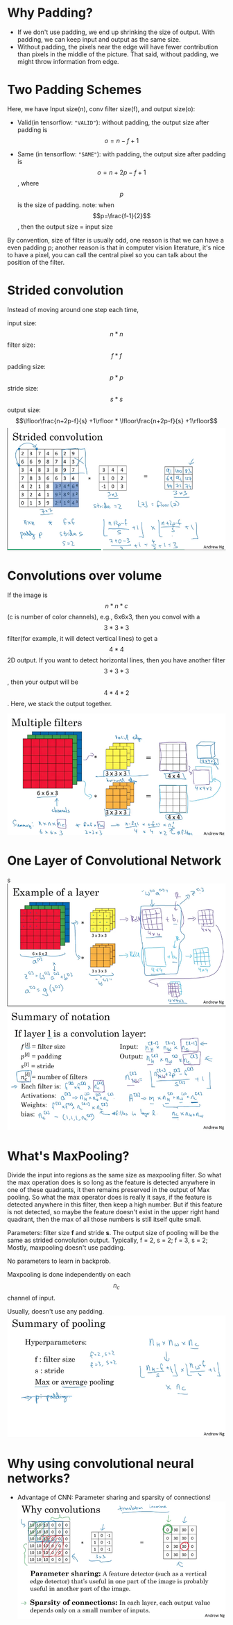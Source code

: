 # Why Padding?
* If we don't use padding, we end up shrinking the size of output. With padding, we can keep input and output as the same size.
* Without padding, the pixels near the edge will have fewer contribution than pixels in the middle of the picture. That said, without padding, we might throw information from edge.

# Two Padding Schemes 
Here, we have Input size(n), conv filter size(f), and output size(o):

* Valid(in tensorflow: ```"VALID"```): without padding, the output size after padding is $$o = n-f+1$$

* Same (in tensorflow: ```"SAME"```): with padding, the output size after padding is $$o = n+2p-f+1$$, where $$p$$ is the size of padding.
note: when $$p=\frac{f-1}{2}$$, then the output size = input size

By convention, size of filter is usually odd, one reason is that we can have a even padding p; another reason is that in computer vision literature, 
it's nice to have a pixel, you can call the central pixel so you can talk about the position of the filter.

# Strided convolution

Instead of moving around one step each time, 

input size: $$n * n$$
filter size: $$f * f$$
padding size: $$p * p$$
stride size: $$s * s$$
output size: $$\lfloor\frac{n+2p-f}{s} +1\rfloor * \lfloor\frac{n+2p-f}{s} +1\rfloor$$
![](/assets/stridedconvolution.png)


# Convolutions over volume

If the image is $$n*n*c$$ (c is number of color channels), e.g., 6x6x3, then you convol with a $$3*3*3$$ filter(for example, it will detect vertical lines) to get a $$4*4$$ 2D output. If you want to detect horizontal lines, then you have another filter $$3*3*3$$, then your output will be $$4*4*2$$. Here, we stack the output together. 

![](/assets/multiplefilters.png)

# One Layer of Convolutional Network


s![](/assets/onecnnstructure.png)
![](/assets/onelayercnn.png)

# What's MaxPooling?

Divide the input into regions as the same size as maxpooling filter.
So what the max operation does is so long as the feature is detected anywhere in one of these quadrants, it then remains preserved in the output of Max pooling. So what the max operator does is really it says, if the feature is detected anywhere in this filter, then keep a high number. But if this feature is not detected, so maybe the feature doesn't exist in the upper right hand quadrant, then the max of all those numbers is still itself quite small.

Parameters: filter size **f** and stride **s**. The output size of pooling will be the same as strided convolution output. Typically, f = 2, s = 2; f = 3, s = 2; Mostly, maxpooling doesn't use padding.

No parameters to learn in backprob.

Maxpooling is done independently on each $$n_c$$ channel of input.

Usually, doesn't use any padding.
![](/assets/maxpooling.png)

# Why using convolutional neural networks?

* Advantage of CNN: Parameter sharing and sparsity of connections!
![](/assets/ps.png)
